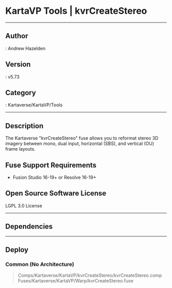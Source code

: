 # KartaVP Tools | kvrCreateStereo
___

## Author
 : Andrew Hazelden

## Version
 : v5.73

## Category
 : Kartaverse/KartaVP/Tools
___

## Description
<p>The Kartaverse "kvrCreateStereo" fuse allows you to reformat stereo 3D imagery between mono, dual input, horizontal (SBS), and vertical (OU) frame layouts.</p>

<h2>Fuse Support Requirements</h2>

<ul>
	<li>Fusion Studio 16-19+ or Resolve 16-19+</li>
</ul>

<h2>Open Source Software License</h2>
<p>LGPL 3.0 License</p>

___

## Dependencies


___

## Deploy

### Common (No Architecture)

> Comps/Kartaverse/KartaVP/kvrCreateStereo/kvrCreateStereo.comp  
> Fuses/Kartaverse/KartaVP/Warp/kvrCreateStereo.fuse  
